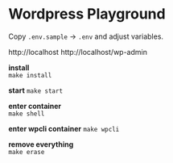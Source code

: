 # Wordpress Playground

Copy `.env.sample` -> `.env` and adjust variables.

http://localhost
http://localhost/wp-admin

**install**  
`make install`

**start**
`make start`

**enter container**  
`make shell`

**enter wpcli container**
`make wpcli`

**remove everything**  
`make erase`
